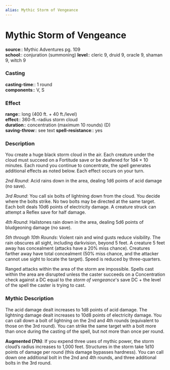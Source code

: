 ```yaml
---
alias: Mythic Storm of Vengeance
---
```


# Mythic Storm of Vengeance

**source**:: Mythic Adventures pg. 109  
**school**:: conjuration (summoning)
**level**:: cleric 9, druid 9, oracle 9, shaman 9, witch 9

### Casting 

**casting-time**:: 1 round  
**components**:: V, S

### Effect 

**range**:: long (400 ft. + 40 ft./level)  
**effect**:: 360-ft.-radius storm cloud  
**duration**:: concentration (maximum 10 rounds) (D)  
**saving-throw**:: see text
**spell-resistance**:: yes

### Description 

You create a huge black storm cloud in the air. Each creature under the cloud must succeed on a Fortitude save or be deafened for 1d4 × 10 minutes. Each round you continue to concentrate, the spell generates additional effects as noted below. Each effect occurs on your turn.  
  
*2nd Round*: Acid rains down in the area, dealing 1d6 points of acid damage (no save).  
  
*3rd Round*: You call six bolts of lightning down from the cloud. You decide where the bolts strike. No two bolts may be directed at the same target. Each bolt deals 10d6 points of electricity damage. A creature struck can attempt a Reflex save for half damage.  
  
*4th Round*: Hailstones rain down in the area, dealing 5d6 points of bludgeoning damage (no save).  
  
*5th through 10th Rounds*: Violent rain and wind gusts reduce visibility. The rain obscures all sight, including darkvision, beyond 5 feet. A creature 5 feet away has concealment (attacks have a 20% miss chance). Creatures farther away have total concealment (50% miss chance, and the attacker cannot use sight to locate the target). Speed is reduced by three-quarters.  
  
Ranged attacks within the area of the storm are impossible. Spells cast within the area are disrupted unless the caster succeeds on a Concentration check against a DC equal to the *storm of vengeance*'s save DC + the level of the spell the caster is trying to cast.

### Mythic Description

The acid damage dealt increases to 1d8 points of acid damage. The lightning damage dealt increases to 10d8 points of electricity damage. You can call down a bolt of lightning on the 2nd and 4th rounds (equivalent to those on the 3rd round). You can strike the same target with a bolt more than once during the casting of the spell, but not more than once per round.  
  
**Augmented (7th)**: If you expend three uses of mythic power, the storm cloud’s radius increases to 1,000 feet. Structures in the storm take 1d10 points of damage per round (this damage bypasses hardness). You can call down one additional bolt in the 2nd and 4th rounds, and three additional bolts in the 3rd round.
